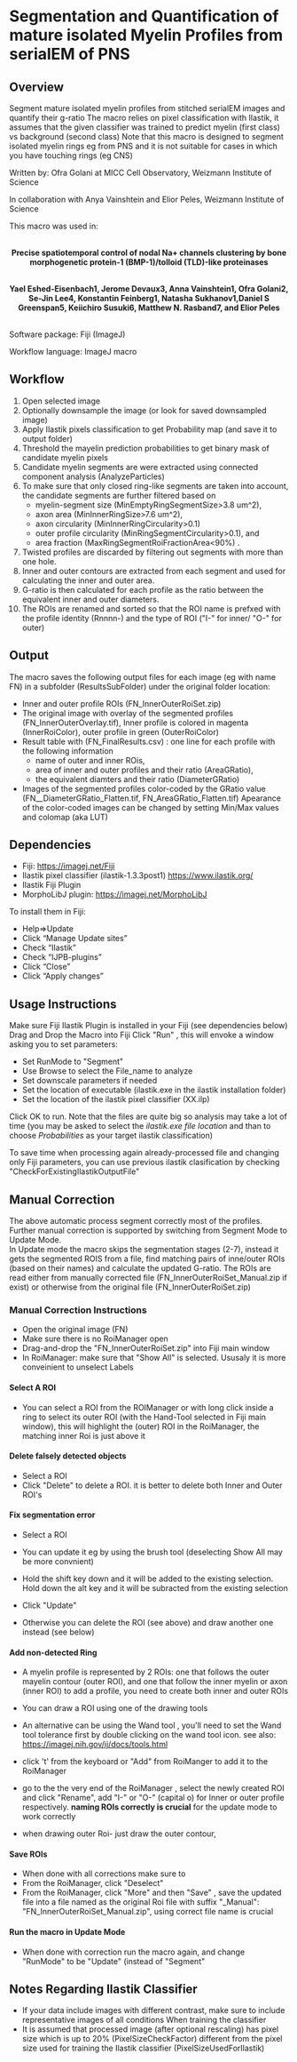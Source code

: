 # Segmentation and Quantification of mature isolated Myelin Profiles from serialEM of PNS 

## Overview

Segment mature isolated myelin profiles from stitched serialEM images and quantify their g-ratio
The macro relies on pixel classification with Ilastik, it assumes that the given classifier was trained to predict myelin (first class) vs background (second class)
Note that this macro is designed to segment isolated myelin rings eg from PNS and it is not suitable for cases in which you have touching rings (eg CNS)

Written by: Ofra Golani at MICC Cell Observatory, Weizmann Institute of Science

In collaboration with Anya Vainshtein and Elior Peles, Weizmann Institute of Science

This macro was used in: <br/> <br/>
<p align="center">
	<strong>Precise spatiotemporal control of nodal Na+ channels clustering by bone morphogenetic protein-1 (BMP-1)/tolloid (TLD)-like proteinases</strong><br/> <br/>
	</p>
<p align="center">
	<strong>Yael Eshed-Eisenbach1, Jerome Devaux3, Anna Vainshtein1, Ofra Golani2, Se-Jin Lee4, Konstantin Feinberg1, Natasha Sukhanov1,Daniel S Greenspan5, Keiichiro Susuki6, Matthew N. Rasband7, and Elior Peles</strong> <br/> <br/>
	</p>


Software package: Fiji (ImageJ)

Workflow language: ImageJ macro

## Workflow

1. Open selected image
2. Optionally downsample the image (or look for saved downsampled image)
3. Apply Ilastik pixels classification to get Probability map (and save it to output folder)
4. Threshold the mayelin prediction probabilities to get binary mask of candidate myelin pixels
5. Candidate myelin segments are were extracted using connected component analysis (AnalyzeParticles) 
6. To make sure that only closed ring-like segments are taken into account, the candidate segments are further filtered based on 
   - myelin-segment size (MinEmptyRingSegmentSize>3.8 um^2), 
   - axon area (MinInnerRingSize>7.6 um^2), 
   - axon circularity (MinInnerRingCircularity>0.1) 
   - outer profile circularity (MinRingSegmentCircularity>0.1), and 
   - area fraction (MaxRingSegmentRoiFractionArea<90%) . 
7. Twisted profiles are discarded by filtering out segments with more than one hole. 
8. Inner and outer contours are extracted from each segment and used for calculating the inner and outer area. 
9. G-ratio is then calculated for each profile as the ratio between the equivalent inner and outer diameters.  
10. The ROIs are renamed and sorted so that the ROI name is prefxed with the profile identity (Rnnnn-) and the type of ROI ("I-" for inner/ "O-" for outer)

## Output

The macro saves the following output files for each image (eg with name FN) in a subfolder (ResultsSubFolder) under the original folder location:  
- Inner and outer profile ROIs (FN_InnerOuterRoiSet.zip)
- The original image with overlay of the segmented profiles (FN_InnerOuterOverlay.tif), Inner profile is colored in magenta (InnerRoiColor), outer profile in green (OuterRoiColor) 
- Result table with (FN_FinalResults.csv) : one line for each profile with the following information
	* name of outer and inner ROis, 
	* area of inner and outer profiles and their ratio (AreaGRatio), 
	* the equivalent diamters and their ratio (DiameterGRatio)
- Images of the segmented profiles color-coded by the GRatio value (FN__DiameterGRatio_Flatten.tif, FN_AreaGRatio_Flatten.tif) 
  Apearance of the color-coded images can be changed by setting Min/Max values and colomap (aka LUT) 

## Dependencies
- Fiji: https://imagej.net/Fiji
- Ilastik pixel classifier (ilastik-1.3.3post1) https://www.ilastik.org/ 
- Ilastik Fiji Plugin 
- MorphoLibJ plugin: https://imagej.net/MorphoLibJ 

To install them in Fiji:
 - Help=>Update
 - Click “Manage Update sites”
 - Check “Ilastik”
 - Check “IJPB-plugins”
 - Click “Close”
 - Click “Apply changes”

## Usage Instructions

Make sure Fiji Ilastik Plugin is installed in your Fiji (see dependencies below)
Drag and Drop the Macro into Fiji 
Click "Run" , this will envoke a window asking you to set parameters: 
- Set RunMode to "Segment"
- Use Browse to select the File_name to analyze
- Set downscale parameters if needed 
- Set the location of executable (ilastik.exe in the ilastik installation folder)
- Set the location of the ilastik pixel classifier (XX.ilp)
  
Click OK to run. Note that the files are quite big so analysis may take a lot of time
(you may be asked to select the *ilastik.exe file location* and than to choose *Probabilities* as your target ilastik classification)
  
To save time when processing again already-processed file and changing only Fiji parameters, you can use previous ilastik clasification by checking "CheckForExistingIlastikOutputFile"

## Manual Correction

The above automatic process segment correctly most of the profiles. 
Further manual correction is supported by switching from Segment Mode to Update Mode.   
In Update mode the macro skips the segmentation stages (2-7), instead it gets the segmented ROIS from a file, 
find matching pairs of inne/outer ROIs (based on their names) and calculate the updated G-ratio. 
The ROIs are read either from manually corrected file (FN_InnerOuterRoiSet_Manual.zip if exist) or otherwise from the original file (FN_InnerOuterRoiSet.zip)
  
### Manual Correction Instructions
- Open the original image (FN)
- Make sure there is no RoiManager open
- Drag-and-drop the "FN_InnerOuterRoiSet.zip" into Fiji main window 
- In RoiManager: make sure that "Show All" is selected. Ususaly it is more conveinient to unselect Labels 
  
#### Select A ROI
- You can select a ROI from the ROIManager or with long click inside a ring to select its outer ROI (with the Hand-Tool selected in Fiji main window), 
   this will highlight the (outer) ROI in the RoiManager, the matching inner Roi is just above it
    
#### Delete falsely detected objects
- Select a ROI
- Click "Delete" to delete a ROI. it is better to delete both Inner and Outer ROI's 
  
#### Fix segmentation error 
- Select a ROI
- You can update it eg by using the brush tool (deselecting Show All may be more convnient) 
- Hold the shift key down and it will be added to the existing selection. Hold down the alt key and it will be subracted from the existing selection
- Click "Update"
  
- Otherwise you can delete the ROI (see above) and draw another one instead (see below)
 
#### Add non-detected Ring
- A myelin profile is represented by 2 ROIs: one that follows the outer mayelin contour (outer ROI), and one that follow the inner myelin or axon (inner ROI)
  to add a profile, you need to create both inner and outer ROIs
    
- You can draw a ROI using one of the drawing tools 
- An alternative can be using the Wand tool , you'll need to set the Wand tool tolerance first by double clicking on the wand tool icon. 
see also: https://imagej.nih.gov/ij/docs/tools.html
  
- click 't' from the keyboard or "Add" from RoiManger to add it to the RoiManager 
- go to the the very end of the RoiManager , select the newly created ROI and click "Rename", add "I-" or "O-" (capital o) for Inner or outer profile respectively.
   **naming ROIs correctly is crucial** for the update mode to work correctly 
- when drawing outer Roi- just draw the outer contour, 
  
#### Save ROIs
- When done with all corrections make sure to 
- From the RoiManager, click "Deselect" 
- From the RoiManager, click "More" and then "Save" , save the updated file into a file named as the original Roi file with suffix "_Manual": "FN_InnerOuterRoiSet_Manual.zip", using correct file name is crucial
    
#### Run the macro in Update Mode
- When done with correction run the macro again, and change "RunMode" to be "Update" (instead of "Segment"
  
## Notes Regarding Ilastik Classifier

- If your data include images with different contrast, make sure to include  representative images of all conditions When training the classifier
- It is assumed that processed image (after optional rescaling) has pixel size which is up to 20% (PixelSizeCheckFactor) different from the pixel size used for training the Ilastik classifier (PixelSizeUsedForIlastik)
 



